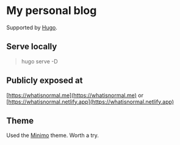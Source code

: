 
# My personal blog
Supported by [Hugo](https://gohugo.io/).

## Serve locally
> hugo serve -D

## Publicly exposed at
[https://whatisnormal.me](https://whatisnormal.me) or [https://whatisnormal.netlify.app](https://whatisnormal.netlify.app)

## Theme
Used the [Minimo](https://github.com/MunifTanjim/minimo) theme. Worth a try.